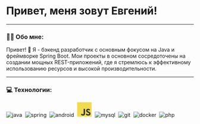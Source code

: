 # Привет, меня зовут Евгений!

---

### :man_technologist: Обо мне:

Привет! 👋 Я - бэкенд разработчик с основным фокусом на Java и фреймворке Spring Boot. Мои проекты в основном сосредоточены на создании мощных REST-приложений, где я стремлюсь к эффективному использованию ресурсов и высокой производительности.

---

### 💻 Технологии:

<div>
  <img src="https://github.com/StuffCod3/StuffCod3/blob/main/java (1).png" title="java" alt="java" width="40" height="40"/>&nbsp
  <img src="https://github.com/StuffCod3/StuffCod3/blob/main/spring.svg" title="spring" alt="spring" width="40" height="40"/>&nbsp
  <img src="https://developer.android.com/static/studio/images/android-studio-stable.svg" title="android" alt="android" width="40" height="40"/>&nbsp
  <img src="https://github.com/devicons/devicon/blob/master/icons/javascript/javascript-original.svg" title="javascript" alt="javascript" width="40" height="40"/>&nbsp
  <img src="https://github.com/StuffCod3/StuffCod3/blob/main/mysql.png" title="mysql" alt="mysql" width="40" height="40"/>&nbsp;
  <img src="https://github.com/StuffCod3/StuffCod3/blob/main/git.png" title="git" alt="git" width="40" height="40"/>&nbsp
  <img src="https://github.com/StuffCod3/StuffCod3/blob/main/docker.png" title="docker" alt="docker" width="40" height="40"/>&nbsp
  <img src="https://github.com/StuffCod3/StuffCod3/blob/main/php.svg" title="php" alt="php" width="40" height="40"/>&nbsp
</div>


